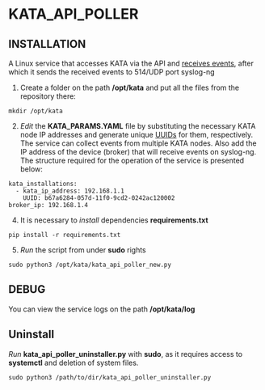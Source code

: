 # KATA_API_POLLER
## INSTALLATION
A Linux service that accesses KATA via the API and [receives events](https://support.kaspersky.com/help/KATA/5.1/ru-RU/248951.htm), after which it sends the received events to 514/UDP port syslog-ng

1) Create a folder on the path **/opt/kata** and put all the files from the repository there:
```
mkdir /opt/kata
```

2) _Edit_ the **KATA_PARAMS.YAML** file by substituting the necessary KATA node IP addresses and generate unique [UUIDs](https://www.uuidgenerator.net/version1)
for them, respectively. The service can collect events from multiple KATA nodes. Also add the IP address of the device (broker) that will receive events on syslog-ng.
The structure required for the operation of the service is presented below:
```
kata_installations:
  - kata_ip_address: 192.168.1.1
    UUID: b67a6284-057d-11f0-9cd2-0242ac120002
broker_ip: 192.168.1.4
```

4) It is necessary to _install_ dependencies **requirements.txt**
```
pip install -r requirements.txt
```

5) _Run_ the script from under **sudo** rights
```
sudo python3 /opt/kata/kata_api_poller_new.py
```

## DEBUG

You can view the service logs on the path **/opt/kata/log**

## Uninstall

_Run_ **kata_api_poller_uninstaller.py** with **sudo**, as it requires access to **systemctl** and deletion of system files.
```
sudo python3 /path/to/dir/kata_api_poller_uninstaller.py
```

